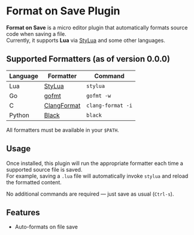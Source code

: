 # Format on Save Plugin

**Format on Save** is a micro editor plugin that automatically formats source
code when saving a file.  
Currently, it supports **Lua** via
[StyLua](https://github.com/JohnnyMorganz/StyLua) and some other languages.

## Supported Formatters (as of version 0.0.0)

| Language | Formatter                   | Command                        |
|----------|-----------------------------|--------------------------------|
| Lua      | [StyLua][stylua]            | `stylua`                       |
| Go       | [gofmt][gofmt]              | `gofmt -w`                     |
| C        | [ClangFormat][clang_format] | `clang-format -i`              |
| Python   | [Black][black]              | `black`                        |

All formatters must be available in your `$PATH`.

[stylua]: https://github.com/JohnnyMorganz/StyLua
[gofmt]: https://pkg.go.dev/cmd/gofmt
[clang_format]: https://clang.llvm.org/docs/ClangFormat.html
[black]: https://black.readthedocs.io/

## Usage

Once installed, this plugin will run the appropriate formatter each time a
supported source file is saved.  
For example, saving a `.lua` file will automatically invoke `stylua` and
reload the formatted content.

No additional commands are required — just save as usual (`Ctrl-s`).

## Features

- Auto-formats on file save

